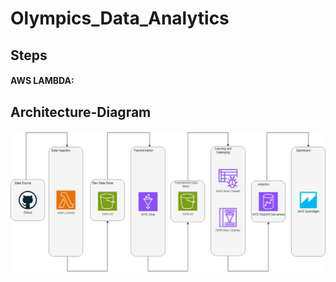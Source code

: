 # Olympics_Data_Analytics
## Steps


#### AWS LAMBDA:


## Architecture-Diagram
![Architecture-Diagram](Olympic-Data-Analytics-Aws.jpg)